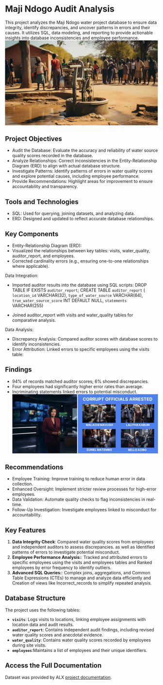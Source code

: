 # Maji Ndogo Audit Analysis
This project analyzes the Maji Ndogo water project database to ensure data integrity, identify discrepancies, and uncover patterns in errors and their causes. It utilizes SQL, data modeling, and reporting to provide actionable insights into database inconsistencies and employee performance.
![Project Overview](./image/IMG_4134.jpg)   

## Project Objectives

- Audit the Database: Evaluate the accuracy and reliability of water source quality scores recorded in the database.
- Analyze Relationships: Correct inconsistencies in the Entity-Relationship Diagram (ERD) to align with actual database structure.
- Investigate Patterns: Identify patterns of errors in water quality scores and explore potential causes, including employee performance.
- Provide Recommendations: Highlight areas for improvement to ensure accountability and transparency.

## Tools and Technologies
- SQL: Used for querying, joining datasets, and analyzing data.
- ERD: Designed and updated to reflect accurate database relationships.

## Key Components
- Entity-Relationship Diagram (ERD):
- Visualized the relationships between key tables: visits, water_quality, auditor_report, and employees.
- Corrected cardinality errors (e.g., ensuring one-to-one relationships where applicable).
  
 Data Integration:
- Imported auditor results into the database using SQL scripts:
  DROP TABLE IF EXISTS `auditor_report`;
CREATE TABLE `auditor_report` (
    `location_id` VARCHAR(32),
    `type_of_water_source` VARCHAR(64),
    `true_water_source_score` INT DEFAULT NULL,
    `statements` VARCHAR(255)

- Joined auditor_report with visits and water_quality tables for comparative analysis.

 Data Analysis:
- Discrepancy Analysis: Compared auditor scores with database scores to identify inconsistencies.
- Error Attribution: Linked errors to specific employees using the visits table:

## Findings

- 94% of records matched auditor scores; 6% showed discrepancies.
- Four employees had significantly higher error rates than average.
- Incriminating statements linked errors to potential misconduct.
    ![Project Overview](./image/IMG_4180.jpg)
## Recommendations

- Employee Training: Improve training to reduce human error in data collection.
- Enhanced Oversight: Implement stricter review processes for high-error employees.
- Data Validation: Automate quality checks to flag inconsistencies in real-time.
- Follow-Up Investigation: Investigate employees linked to misconduct for accountability.

## Key Features

1. **Data Integrity Check**: Compared water quality scores from employees and independent auditors to assess discrepancies.
as well as Identified patterns of errors to investigate potential misconduct.
2. **Employee Performance Analysis:**: Tracked and attributed errors to specific employees using the visits and employees tables
 and Ranked employees by error frequency to identify outliers.
3. **Advanced SQL Queries:**: Complex joins, aggregations, and Common Table Expressions (CTEs) to manage and analyze data efficiently
and Creation of views like Incorrect_records to simplify repeated analysis.

## Database Structure

The project uses the following tables:

- **`visits`**: Logs visits to locations, linking employee assignments with location data and audit results.
- **`auditor_report`**: Contains independent audit findings, including revised water quality scores and anecdotal evidence.
- **`water_quality`**: Contains water quality scores recorded by employees during site visits.
- **`employees`**:Maintains a list of employees and their unique identifiers.

## Access the Full Documentation

Dataset was provided by ALX [project documentation](https://alx.com).
  

